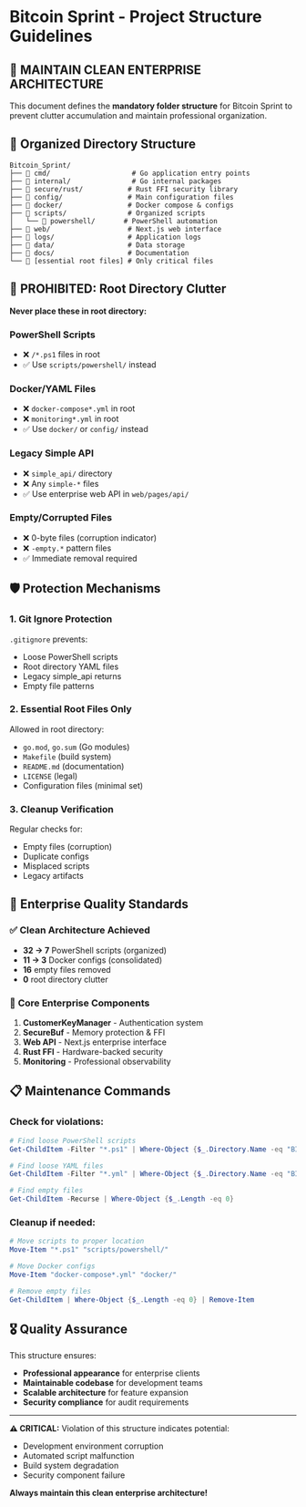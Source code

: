 # Bitcoin Sprint - Project Structure Guidelines

## 🎯 **MAINTAIN CLEAN ENTERPRISE ARCHITECTURE**

This document defines the **mandatory folder structure** for Bitcoin Sprint to prevent clutter accumulation and maintain professional organization.

## 📁 **Organized Directory Structure**

```
Bitcoin_Sprint/
├── 📁 cmd/                    # Go application entry points
├── 📁 internal/               # Go internal packages
├── 📁 secure/rust/           # Rust FFI security library
├── 📁 config/                # Main configuration files
├── 📁 docker/                # Docker compose & configs
├── 📁 scripts/               # Organized scripts
│   └── 📁 powershell/       # PowerShell automation
├── 📁 web/                   # Next.js web interface
├── 📁 logs/                  # Application logs
├── 📁 data/                  # Data storage
├── 📁 docs/                  # Documentation
└── 📄 [essential root files] # Only critical files
```

## 🚫 **PROHIBITED: Root Directory Clutter**

**Never place these in root directory:**

### PowerShell Scripts
- ❌ `/*.ps1` files in root
- ✅ Use `scripts/powershell/` instead

### Docker/YAML Files  
- ❌ `docker-compose*.yml` in root
- ❌ `monitoring*.yml` in root
- ✅ Use `docker/` or `config/` instead

### Legacy Simple API
- ❌ `simple_api/` directory
- ❌ Any `simple-*` files
- ✅ Use enterprise web API in `web/pages/api/`

### Empty/Corrupted Files
- ❌ 0-byte files (corruption indicator)
- ❌ `-empty.*` pattern files
- ✅ Immediate removal required

## 🛡️ **Protection Mechanisms**

### 1. **Git Ignore Protection**
`.gitignore` prevents:
- Loose PowerShell scripts
- Root directory YAML files  
- Legacy simple_api returns
- Empty file patterns

### 2. **Essential Root Files Only**
Allowed in root directory:
- `go.mod`, `go.sum` (Go modules)
- `Makefile` (build system)
- `README.md` (documentation)
- `LICENSE` (legal)
- Configuration files (minimal set)

### 3. **Cleanup Verification**
Regular checks for:
- Empty files (corruption)
- Duplicate configs
- Misplaced scripts
- Legacy artifacts

## 🎯 **Enterprise Quality Standards**

### ✅ **Clean Architecture Achieved**
- **32 → 7** PowerShell scripts (organized)
- **11 → 3** Docker configs (consolidated) 
- **16** empty files removed
- **0** root directory clutter

### 🔧 **Core Enterprise Components**
1. **CustomerKeyManager** - Authentication system
2. **SecureBuf** - Memory protection & FFI
3. **Web API** - Next.js enterprise interface
4. **Rust FFI** - Hardware-backed security
5. **Monitoring** - Professional observability

## 📋 **Maintenance Commands**

### Check for violations:
```powershell
# Find loose PowerShell scripts
Get-ChildItem -Filter "*.ps1" | Where-Object {$_.Directory.Name -eq "BItcoin_Sprint"}

# Find loose YAML files  
Get-ChildItem -Filter "*.yml" | Where-Object {$_.Directory.Name -eq "BItcoin_Sprint"}

# Find empty files
Get-ChildItem -Recurse | Where-Object {$_.Length -eq 0}
```

### Cleanup if needed:
```powershell
# Move scripts to proper location
Move-Item "*.ps1" "scripts/powershell/"

# Move Docker configs
Move-Item "docker-compose*.yml" "docker/"

# Remove empty files
Get-ChildItem | Where-Object {$_.Length -eq 0} | Remove-Item
```

## 🎖️ **Quality Assurance**

This structure ensures:
- **Professional appearance** for enterprise clients
- **Maintainable codebase** for development teams  
- **Scalable architecture** for feature expansion
- **Security compliance** for audit requirements

---

**⚠️ CRITICAL:** Violation of this structure indicates potential:
- Development environment corruption
- Automated script malfunction  
- Build system degradation
- Security component failure

**Always maintain this clean enterprise architecture!**
